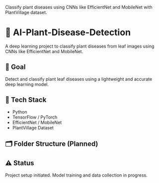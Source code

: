 Classify plant diseases using CNNs like EfficientNet and MobileNet with PlantVillage dataset.

# 🌿 AI-Plant-Disease-Detection

A deep learning project to classify plant diseases from leaf images using CNNs like EfficientNet and MobileNet.

## 🚀 Goal
Detect and classify plant leaf diseases using a lightweight and accurate deep learning model.

## 🔧 Tech Stack
- Python
- TensorFlow / PyTorch
- EfficientNet / MobileNet
- PlantVillage Dataset

## 🗂️ Folder Structure (Planned)

## ⚠️ Status
Project setup initiated. Model training and data collection in progress.
